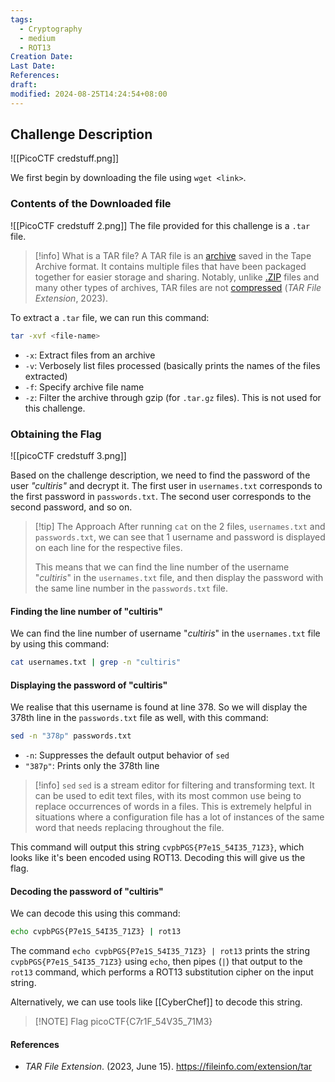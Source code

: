```yaml
---
tags:
  - Cryptography
  - medium
  - ROT13
Creation Date: 
Last Date: 
References: 
draft: 
modified: 2024-08-25T14:24:54+08:00
---
```

## Challenge Description
![[PicoCTF credstuff.png]]

We first begin by downloading the file using `wget <link>`. 

### Contents of the Downloaded file
![[PicoCTF credstuff 2.png]]
The file provided for this challenge is a `.tar` file. 

>[!info] What is a TAR file?
>A TAR file is an [archive](https://techterms.com/definition/archive) saved in the Tape Archive format. It contains multiple files that have been packaged together for easier storage and sharing. Notably, unlike [.ZIP](https://fileinfo.com/extension/zip) files and many other types of archives, TAR files are not [compressed](https://techterms.com/definition/compression) (_TAR File Extension_, 2023).

To extract a `.tar` file, we can run this command:

```bash
tar -xvf <file-name>
```
- `-x`: Extract files from an archive
- `-v`: Verbosely list files processed (basically prints the names of the files extracted)
- `-f`: Specify archive file name
- `-z`: Filter the archive through gzip (for `.tar.gz` files). This is not used for this challenge.

### Obtaining the Flag
![[picoCTF credstuff 3.png]]

Based on the challenge description, we need to find the password of the user _"cultiris"_ and decrypt it. The first user in `usernames.txt` corresponds to the first password in `passwords.txt`. The second user corresponds to the second password, and so on.

>[!tip] The Approach
>After running `cat` on the 2 files, `usernames.txt` and `passwords.txt`, we can see that 1 username and password is displayed on each line for the respective files. 
>
>This means that we can find the line number of the username "_cultiris_" in the `usernames.txt` file, and then display the password with the same line number in the `passwords.txt` file. 

#### Finding the line number of "cultiris"
We can find the line number of username "_cultiris_" in the `usernames.txt` file by using this command:

```bash
cat usernames.txt | grep -n "cultiris"
```

#### Displaying the password of "cultiris"
We realise that this username is found at line 378. So we will display the 378th line in the `passwords.txt` file as well, with this command:

```bash
sed -n "378p" passwords.txt
```
- `-n`: Suppresses the default output behavior of `sed`
- `"387p"`: Prints only the 378th line

>[!info] `sed`
>`sed` is a stream editor for filtering and transforming text. It can be used to edit text files, with its most common use being to replace occurrences of words in a files. This is extremely helpful in situations where a configuration file has a lot of instances of the same word that needs replacing throughout the file.

This command will output this string `cvpbPGS{P7e1S_54I35_71Z3}`, which looks like it's been encoded using ROT13. Decoding this will give us the flag.
#### Decoding the password of "cultiris"

We can decode this using this command:
```bash
echo cvpbPGS{P7e1S_54I35_71Z3} | rot13
```

The command `echo cvpbPGS{P7e1S_54I35_71Z3} | rot13` prints the string `cvpbPGS{P7e1S_54I35_71Z3}` using `echo`, then pipes (`|`) that output to the `rot13` command, which performs a ROT13 substitution cipher on the input string.

Alternatively, we can use tools like [[CyberChef]] to decode this string.

 >[!NOTE] Flag
>picoCTF{C7r1F_54V35_71M3}
#### References
- _TAR File Extension_. (2023, June 15). https://fileinfo.com/extension/tar